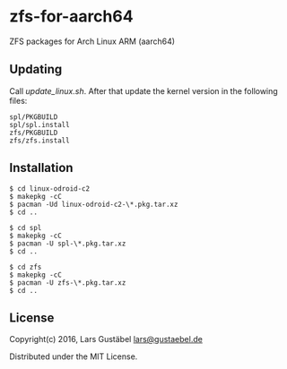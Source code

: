 # zfs-for-aarch64
ZFS packages for Arch Linux ARM (aarch64)

## Updating

Call *update_linux.sh*. After that update the kernel version in the following
files:

    spl/PKGBUILD
    spl/spl.install
    zfs/PKGBUILD
    zfs/zfs.install

## Installation

    $ cd linux-odroid-c2
    $ makepkg -cC
    $ pacman -Ud linux-odroid-c2-\*.pkg.tar.xz
    $ cd ..

    $ cd spl
    $ makepkg -cC
    $ pacman -U spl-\*.pkg.tar.xz
    $ cd ..

    $ cd zfs
    $ makepkg -cC
    $ pacman -U zfs-\*.pkg.tar.xz
    $ cd ..

## License

Copyright(c) 2016, Lars Gustäbel <lars@gustaebel.de>

Distributed under the MIT License.

